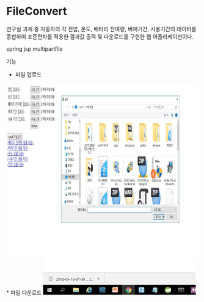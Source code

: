 # FileConvert

연구실 과제 중 자동차의 각 전압, 온도, 배터리 잔여량, 버퍼기간, 사용기간의 데이터를 종합하여 표준편차를 적용한 결과값 출력 및 다운로드를 구현한 웹 어플리케이션이다.

spring jsp multipartfile

기능

* 파일 업로드
<img src = './img/main.JPG' width = '700' height = '450' />
* 파일 다운로드
<img src = './img/result.JPG' width = '400' height = '100' />
